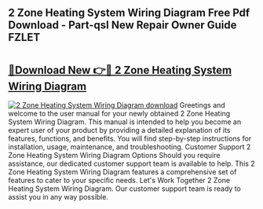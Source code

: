 ## 2 Zone Heating System Wiring Diagram Free Pdf Download - Part-qsI New Repair Owner Guide FZLET

# <h2><a href="http://dfqc3a.blite.top/?on=2+Zone+Heating+System+Wiring+Diagram">🔗Download New 👉🔴 2 Zone Heating System Wiring Diagram</a></h2>

[![2 Zone Heating System Wiring Diagram download](https://i.imgur.com/lujVjoI.png)](http://dfqc3a.blite.top/?on=2+Zone+Heating+System+Wiring+Diagram)
Greetings and welcome to the user manual for your newly obtained 2 Zone Heating System Wiring Diagram. This manual is intended to help you become an expert user of your product by providing a detailed explanation of its features, functions, and benefits. You will find step-by-step instructions for installation, usage, maintenance, and troubleshooting. Customer Support 2 Zone Heating System Wiring Diagram Options Should you require assistance, our dedicated customer support team is available to help. This 2 Zone Heating System Wiring Diagram features a comprehensive set of features to cater to your specific needs. Let's Work Together 2 Zone Heating System Wiring Diagram. Our customer support team is ready to assist you in any way possible.
